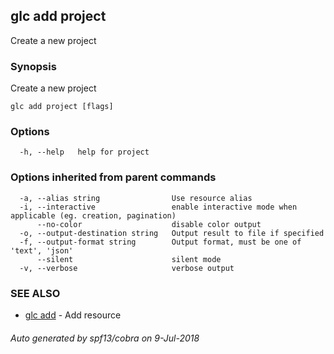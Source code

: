 ## glc add project

Create a new project

### Synopsis

Create a new project

```
glc add project [flags]
```

### Options

```
  -h, --help   help for project
```

### Options inherited from parent commands

```
  -a, --alias string                Use resource alias
  -i, --interactive                 enable interactive mode when applicable (eg. creation, pagination)
      --no-color                    disable color output
  -o, --output-destination string   Output result to file if specified
  -f, --output-format string        Output format, must be one of 'text', 'json'
      --silent                      silent mode
  -v, --verbose                     verbose output
```

### SEE ALSO

* [glc add](glc_add.md)	 - Add resource

###### Auto generated by spf13/cobra on 9-Jul-2018
